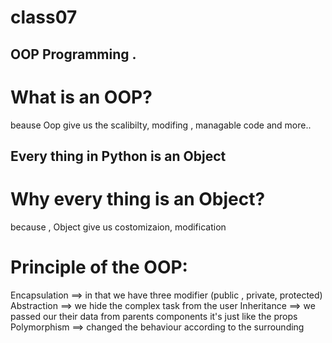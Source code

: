 # class07

## OOP Programming .

# What is an OOP?
beause Oop give us the scalibilty, modifing , managable code and more..

## Every thing in Python is an Object 

# Why every thing is an Object?
because , Object give us costomizaion, modification


# Principle of the OOP:
Encapsulation ==> in that we have three modifier (public , private, protected)
Abstraction ==> we hide the complex task from the user
Inheritance ==> we passed our their data from parents components it's just like the props
Polymorphism ==> changed the behaviour according to the surrounding 


